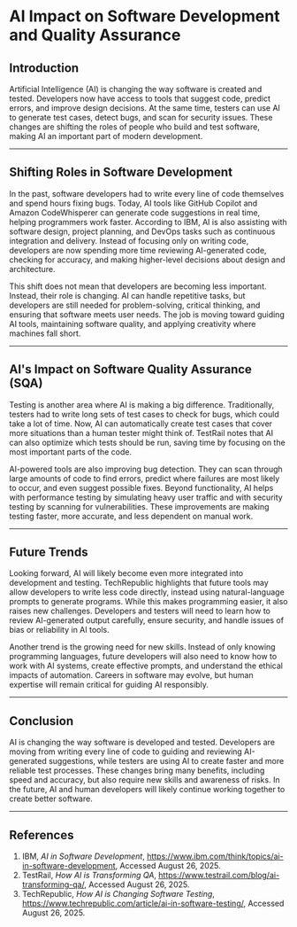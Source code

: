 # AI Impact on Software Development and Quality Assurance  

## Introduction  
Artificial Intelligence (AI) is changing the way software is created and tested. Developers now have access to tools that suggest code, predict errors, and improve design decisions. At the same time, testers can use AI to generate test cases, detect bugs, and scan for security issues. These changes are shifting the roles of people who build and test software, making AI an important part of modern development.  

---

## Shifting Roles in Software Development  
In the past, software developers had to write every line of code themselves and spend hours fixing bugs. Today, AI tools like GitHub Copilot and Amazon CodeWhisperer can generate code suggestions in real time, helping programmers work faster. According to IBM, AI is also assisting with software design, project planning, and DevOps tasks such as continuous integration and delivery. Instead of focusing only on writing code, developers are now spending more time reviewing AI-generated code, checking for accuracy, and making higher-level decisions about design and architecture.  

This shift does not mean that developers are becoming less important. Instead, their role is changing. AI can handle repetitive tasks, but developers are still needed for problem-solving, critical thinking, and ensuring that software meets user needs. The job is moving toward guiding AI tools, maintaining software quality, and applying creativity where machines fall short.  

---

## AI's Impact on Software Quality Assurance (SQA)  
Testing is another area where AI is making a big difference. Traditionally, testers had to write long sets of test cases to check for bugs, which could take a lot of time. Now, AI can automatically create test cases that cover more situations than a human tester might think of. TestRail notes that AI can also optimize which tests should be run, saving time by focusing on the most important parts of the code.  

AI-powered tools are also improving bug detection. They can scan through large amounts of code to find errors, predict where failures are most likely to occur, and even suggest possible fixes. Beyond functionality, AI helps with performance testing by simulating heavy user traffic and with security testing by scanning for vulnerabilities. These improvements are making testing faster, more accurate, and less dependent on manual work.  

---

## Future Trends  
Looking forward, AI will likely become even more integrated into development and testing. TechRepublic highlights that future tools may allow developers to write less code directly, instead using natural-language prompts to generate programs. While this makes programming easier, it also raises new challenges. Developers and testers will need to learn how to review AI-generated output carefully, ensure security, and handle issues of bias or reliability in AI tools.  

Another trend is the growing need for new skills. Instead of only knowing programming languages, future developers will also need to know how to work with AI systems, create effective prompts, and understand the ethical impacts of automation. Careers in software may evolve, but human expertise will remain critical for guiding AI responsibly.  

---

## Conclusion  
AI is changing the way software is developed and tested. Developers are moving from writing every line of code to guiding and reviewing AI-generated suggestions, while testers are using AI to create faster and more reliable test processes. These changes bring many benefits, including speed and accuracy, but also require new skills and awareness of risks. In the future, AI and human developers will likely continue working together to create better software.  

---

## References  
1. IBM, *AI in Software Development*, https://www.ibm.com/think/topics/ai-in-software-development, Accessed August 26, 2025.  
2. TestRail, *How AI is Transforming QA*, https://www.testrail.com/blog/ai-transforming-qa/, Accessed August 26, 2025.  
3. TechRepublic, *How AI is Changing Software Testing*, https://www.techrepublic.com/article/ai-in-software-testing/, Accessed August 26, 2025.  

